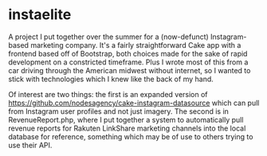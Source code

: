 instaelite
==========

A project I put together over the summer for a (now-defunct) Instagram-based marketing company. It's a fairly straightforward Cake app with a frontend based off of Bootstrap, both choices made for the sake of rapid development on a constricted timeframe. Plus I wrote most of this from a car driving through the American midwest without internet, so I wanted to stick with technologies which I knew like the back of my hand.

Of interest are two things: the first is an expanded version of https://github.com/nodesagency/cake-instagram-datasource which can pull from Instagram user profiles and not just imagery. The second is in RevenueReport.php, where I put together a system to automatically pull revenue reports for Rakuten LinkShare marketing channels into the local database for reference, something which may be of use to others trying to use their API.
